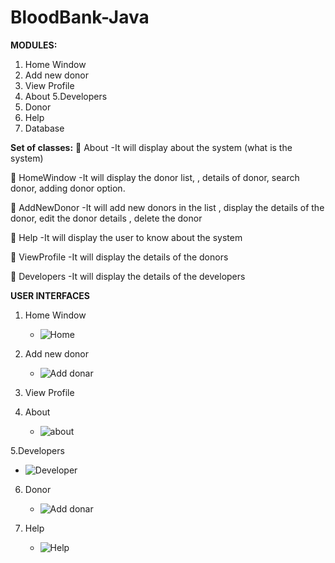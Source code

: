 # BloodBank-Java

**MODULES:**
1. Home Window 
2. Add new donor 
3. View Profile 
4. About
5.Developers
6. Donor
7. Help
8. Database

**Set of classes:**
 About
-It will display about the system (what is the system)

 HomeWindow
-It will display the donor list, , details of donor, search donor,
adding donor option.

 AddNewDonor
-It will add new donors in the list , display the details of the donor,
edit the donor details , delete the donor

 Help
-It will display the user to know about the system

 ViewProfile
-It will display the details of the donors

 Developers
-It will display the details of the developers

**USER INTERFACES**
1. Home Window
   
   - ![Home](https://github.com/eswarganesan/BloodBank-Java/assets/104221146/a8adbbe4-89a0-47c5-b31c-3aa5924d3c40)


2. Add new donor
   
   - ![Add donar](https://github.com/eswarganesan/BloodBank-Java/assets/104221146/5399d0c5-8c98-4ee1-83fb-1199666cc34f)


3. View Profile 

4. About

   - ![about](https://github.com/eswarganesan/BloodBank-Java/assets/104221146/e493e507-21db-416b-b398-79206b81bbef)


5.Developers

- ![Developer](https://github.com/eswarganesan/BloodBank-Java/assets/104221146/00501c02-6335-4e98-86dd-9ea99f35815c)


6. Donor
   
   - ![Add donar](https://github.com/eswarganesan/BloodBank-Java/assets/104221146/0fa93c57-204f-4bc1-b26d-d9c1e0d65404)


7. Help
   
   - ![Help](https://github.com/eswarganesan/BloodBank-Java/assets/104221146/3d7b2030-a52c-427d-8b6c-fa929f29683f)

